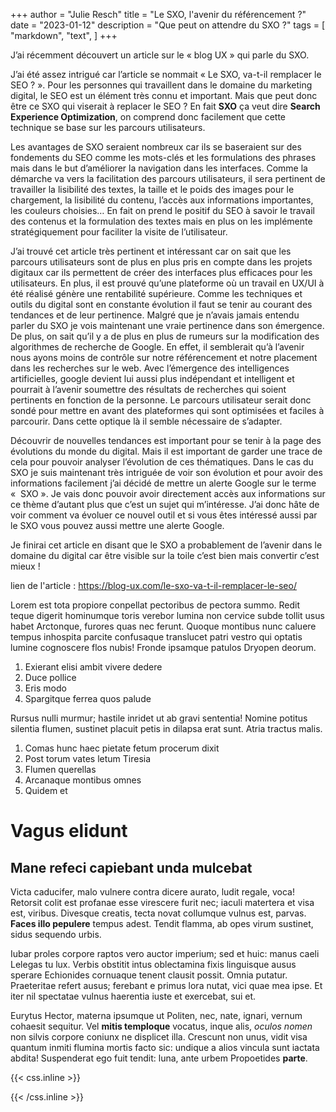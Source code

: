 +++
author = "Julie Resch"
title = "Le SXO, l'avenir du référencement ?"
date = "2023-01-12"
description = "Que peut on attendre du SXO ?"
tags = [
    "markdown",
    "text",
]
+++

J’ai récemment découvert un article sur le « blog UX » qui parle du SXO.

J’ai été assez intrigué car l’article se nommait « Le SXO, va-t-il remplacer le SEO ? ». Pour les personnes qui travaillent dans le domaine du marketing digital, le SEO est un élément très connu et important. Mais que peut donc être ce SXO qui viserait à replacer le SEO ? En fait **SXO** ça veut dire **Search Experience Optimization**, on comprend donc facilement que cette technique se base sur les parcours utilisateurs. 

Les avantages de SXO seraient nombreux car ils se baseraient sur des fondements du SEO comme les mots-clés et les formulations des phrases mais dans le but d’améliorer la navigation dans les interfaces. Comme la démarche va vers la facilitation des parcours utilisateurs, il sera pertinent de travailler la lisibilité des textes, la taille et le poids des images pour le chargement, la lisibilité du contenu, l’accès aux informations importantes, les couleurs choisies… En fait on prend le positif du SEO à savoir le travail des contenus et la formulation des textes mais en plus on les implémente stratégiquement pour faciliter la visite de l’utilisateur. 

J’ai trouvé cet article très pertinent et intéressant car on sait que les parcours utilisateurs sont de plus en plus pris en compte dans les projets digitaux car ils permettent de créer des interfaces plus efficaces pour les utilisateurs. En plus, il est prouvé qu’une plateforme où un travail en UX/UI à été réalisé génère une rentabilité supérieure. Comme les techniques et outils du digital sont en constante évolution il faut se tenir au courant des tendances et de leur pertinence. Malgré que je n’avais jamais entendu parler du SXO je vois maintenant une vraie pertinence dans son émergence. De plus, on sait qu’il y a de plus en plus de rumeurs sur la modification des algorithmes de recherche de Google. En effet, il semblerait qu’à l’avenir nous ayons moins de contrôle sur notre référencement et notre placement dans les recherches sur le web. Avec l’émergence des intelligences artificielles, google devient lui aussi plus indépendant et intelligent et pourrait à l’avenir soumettre des résultats de recherches qui soient pertinents en fonction de la personne. Le parcours utilisateur serait donc sondé pour mettre en avant des plateformes qui sont optimisées et faciles à parcourir. Dans cette optique là il semble nécessaire de s’adapter. 

Découvrir de nouvelles tendances est important pour se tenir à la page des évolutions du monde du digital. Mais il est important de garder une trace de cela pour pouvoir analyser l’évolution de ces thématiques. Dans le cas du SXO je suis maintenant très intriguée de voir son évolution et pour avoir des informations facilement j’ai décidé de mettre un alerte Google sur le terme «  SXO ». Je vais donc pouvoir avoir directement accès aux informations sur ce thème d’autant plus que c’est un sujet qui m’intéresse. J’ai donc hâte de voir comment va évoluer ce nouvel outil et si vous êtes intéressé aussi par le SXO vous pouvez aussi mettre une alerte Google. 

Je finirai cet article en disant que le SXO a probablement de l’avenir dans le domaine du digital car être visible sur la toile c’est bien mais convertir c’est mieux !

lien de l'article : https://blog-ux.com/le-sxo-va-t-il-remplacer-le-seo/ 

Lorem est tota propiore conpellat pectoribus de pectora summo. <!--more-->Redit teque digerit hominumque toris verebor lumina non cervice subde tollit usus habet Arctonque, furores quas nec ferunt. Quoque montibus nunc caluere tempus inhospita parcite confusaque translucet patri vestro qui optatis lumine cognoscere flos nubis! Fronde ipsamque patulos Dryopen deorum.

1. Exierant elisi ambit vivere dedere
2. Duce pollice
3. Eris modo
4. Spargitque ferrea quos palude

Rursus nulli murmur; hastile inridet ut ab gravi sententia! Nomine potitus silentia flumen, sustinet placuit petis in dilapsa erat sunt. Atria tractus malis.

1. Comas hunc haec pietate fetum procerum dixit
2. Post torum vates letum Tiresia
3. Flumen querellas
4. Arcanaque montibus omnes
5. Quidem et

# Vagus elidunt



## Mane refeci capiebant unda mulcebat

Victa caducifer, malo vulnere contra dicere aurato, ludit regale, voca! Retorsit colit est profanae esse virescere furit nec; iaculi matertera et visa est, viribus. Divesque creatis, tecta novat collumque vulnus est, parvas. **Faces illo pepulere** tempus adest. Tendit flamma, ab opes virum sustinet, sidus sequendo urbis.

Iubar proles corpore raptos vero auctor imperium; sed et huic: manus caeli Lelegas tu lux. Verbis obstitit intus oblectamina fixis linguisque ausus sperare Echionides cornuaque tenent clausit possit. Omnia putatur. Praeteritae refert ausus; ferebant e primus lora nutat, vici quae mea ipse. Et iter nil spectatae vulnus haerentia iuste et exercebat, sui et.

Eurytus Hector, materna ipsumque ut Politen, nec, nate, ignari, vernum cohaesit sequitur. Vel **mitis temploque** vocatus, inque alis, *oculos nomen* non silvis corpore coniunx ne displicet illa. Crescunt non unus, vidit visa quantum inmiti flumina mortis facto sic: undique a alios vincula sunt iactata abdita! Suspenderat ego fuit tendit: luna, ante urbem Propoetides **parte**.

{{< css.inline >}}
<style>
.canon { background: white; width: 100%; height: auto; }
</style>
{{< /css.inline >}}
